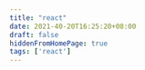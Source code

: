 ```yaml
---
title: "react"
date: 2021-40-20T16:25:20+08:00
draft: false
hiddenFromHomePage: true
tags: ['react']
---
```


